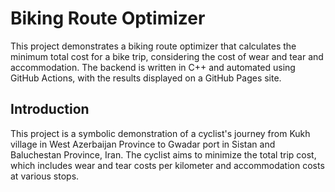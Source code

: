 # Biking Route Optimizer

This project demonstrates a biking route optimizer that calculates the minimum total cost for a bike trip, considering the cost of wear and tear and accommodation. The backend is written in C++ and automated using GitHub Actions, with the results displayed on a GitHub Pages site.

## Introduction

This project is a symbolic demonstration of a cyclist's journey from Kukh village in West Azerbaijan Province to Gwadar port in Sistan and Baluchestan Province, Iran. The cyclist aims to minimize the total trip cost, which includes wear and tear costs per kilometer and accommodation costs at various stops.
